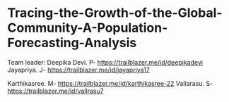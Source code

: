 # Tracing-the-Growth-of-the-Global-Community-A-Population-Forecasting-Analysis
Team leader: Deepika Devi. P- https://trailblazer.me/id/deepikadevi
Jayapriya. J- https://trailblazer.me/id/jayapriya17

Karthikasree. M- https://trailblazer.me/id/karthikasree-22
Vallarasu. S- https://trailblazer.me/id/vallrasu7
